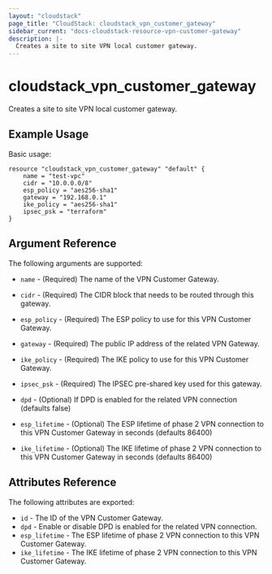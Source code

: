 ```yaml
---
layout: "cloudstack"
page_title: "CloudStack: cloudstack_vpn_customer_gateway"
sidebar_current: "docs-cloudstack-resource-vpn-customer-gateway"
description: |-
  Creates a site to site VPN local customer gateway.
---
```


# cloudstack\_vpn\_customer\_gateway

Creates a site to site VPN local customer gateway.

## Example Usage

Basic usage:

```
resource "cloudstack_vpn_customer_gateway" "default" {
    name = "test-vpc"
    cidr = "10.0.0.0/8"
    esp_policy = "aes256-sha1"
    gateway = "192.168.0.1"
    ike_policy = "aes256-sha1"
    ipsec_psk = "terraform"
}
```

## Argument Reference

The following arguments are supported:

* `name` - (Required) The name of the VPN Customer Gateway.

* `cidr` - (Required) The CIDR block that needs to be routed through this gateway.

* `esp_policy` - (Required) The ESP policy to use for this VPN Customer Gateway.

* `gateway` - (Required) The public IP address of the related VPN Gateway.

* `ike_policy` - (Required) The IKE policy to use for this VPN Customer Gateway.

* `ipsec_psk` - (Required) The IPSEC pre-shared key used for this gateway.

* `dpd` - (Optional) If DPD is enabled for the related VPN connection (defaults false)

* `esp_lifetime` - (Optional) The ESP lifetime of phase 2 VPN connection to this
    VPN Customer Gateway in seconds (defaults 86400)

* `ike_lifetime` - (Optional) The IKE lifetime of phase 2 VPN connection to this
    VPN Customer Gateway in seconds (defaults 86400)

## Attributes Reference

The following attributes are exported:

* `id` - The ID of the VPN Customer Gateway.
* `dpd` - Enable or disable DPD is enabled for the related VPN connection.
* `esp_lifetime` - The ESP lifetime of phase 2 VPN connection to this VPN Customer Gateway.
* `ike_lifetime` - The IKE lifetime of phase 2 VPN connection to this VPN Customer Gateway.
